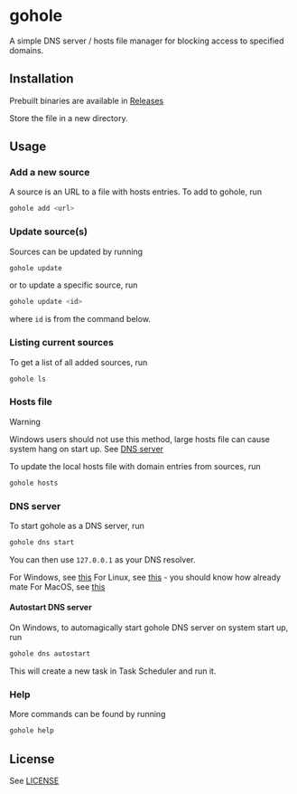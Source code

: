 # gohole

A simple DNS server / hosts file manager for blocking access to specified domains.

## Installation

Prebuilt binaries are available in [Releases](https://github.com/ducng99/gohole/releases/latest)

Store the file in a new directory.

## Usage

### Add a new source

A source is an URL to a file with hosts entries. To add to gohole, run

```sh
gohole add <url>
```

### Update source(s)

Sources can be updated by running

```sh
gohole update
```

or to update a specific source, run

```sh
gohole update <id>
```

where `id` is from the command below.

### Listing current sources

To get a list of all added sources, run

```sh
gohole ls
```

### Hosts file

> [!WARNING]
> Windows users should not use this method, large hosts file can cause system hang on start up.
> See [DNS server](#dns-server)

To update the local hosts file with domain entries from sources, run

```sh
gohole hosts
```

### DNS server

To start gohole as a DNS server, run

```sh
gohole dns start
```

You can then use `127.0.0.1` as your DNS resolver.

For Windows, see [this](https://www.windowscentral.com/how-change-your-pcs-dns-settings-windows-10#section-how-to-change-dns-settings-using-control-panel-on-windows-11)
For Linux, see [this](https://www.makeuseof.com/find-and-change-dns-server-on-linux/#how-to-change-dns-server-on-linux) - you should know how already mate
For MacOS, see [this](https://support.apple.com/guide/mac-help/change-dns-settings-on-mac-mh14127/mac)

#### Autostart DNS server

On Windows, to automagically start gohole DNS server on system start up, run

```sh
gohole dns autostart
```

This will create a new task in Task Scheduler and run it.

### Help

More commands can be found by running

```sh
gohole help
```

## License

See [LICENSE](./LICENSE)
